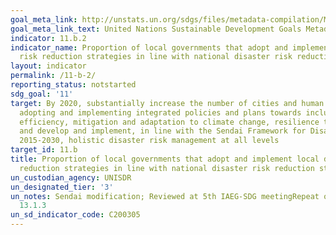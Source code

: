 ```yaml
---
goal_meta_link: http://unstats.un.org/sdgs/files/metadata-compilation/Metadata-Goal-11.pdf
goal_meta_link_text: United Nations Sustainable Development Goals Metadata (pdf 2066kB)
indicator: 11.b.2
indicator_name: Proportion of local governments that adopt and implement local disaster
  risk reduction strategies in line with national disaster risk reduction strategies
layout: indicator
permalink: /11-b-2/
reporting_status: notstarted
sdg_goal: '11'
target: By 2020, substantially increase the number of cities and human settlements
  adopting and implementing integrated policies and plans towards inclusion, resource
  efficiency, mitigation and adaptation to climate change, resilience to disasters,
  and develop and implement, in line with the Sendai Framework for Disaster Risk Reduction
  2015-2030, holistic disaster risk management at all levels
target_id: 11.b
title: Proportion of local governments that adopt and implement local disaster risk
  reduction strategies in line with national disaster risk reduction strategies
un_custodian_agency: UNISDR
un_designated_tier: '3'
un_notes: Sendai modification; Reviewed at 5th IAEG-SDG meetingRepeat of 1.5.4 and
  13.1.3
un_sd_indicator_code: C200305
---
```

